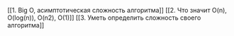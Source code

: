 [[1. Big O, асимптотическая сложность алгоритма]]
[[2. Что значит O(n), O(log(n)), O(n2), O(1)]]
[[3. Уметь определить сложность своего алгоритма]]